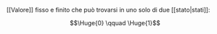 [[Valore]] fisso e finito che può trovarsi in uno solo di due [[stato|stati]]:

$$\Huge{0} \qquad \Huge{1}$$